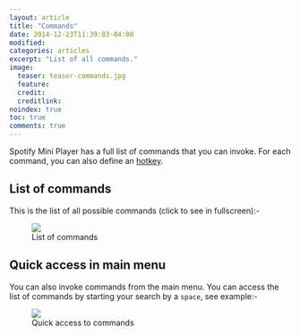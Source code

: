 ```yaml
---
layout: article
title: "Commands"
date: 2014-12-23T11:39:03-04:00
modified:
categories: articles
excerpt: "List of all commands."
image:
  teaser: teaser-commands.jpg
  feature:
  credit: 
  creditlink:
noindex: true
toc: true
comments: true
---
```


Spotify Mini Player has a full list of commands that you can invoke. 
For each command, you can also define an [hotkey](http://support.alfredapp.com/workflows:config:triggers-hotkey).

## List of commands

This is the list of all possible commands (click to see in fullscreen):-

<figure>
	<a href="{{ site.url }}/images/commands1.jpg"><img src="{{ site.url }}/images/commands1.jpg"></a>
	<figcaption>List of commands</figcaption>
</figure>

## Quick access in main menu

You can also invoke commands from the main menu. You can access the list of commands by starting your search by a `space`, see example:-

<figure>
	<a href="{{ site.url }}/images/commands2.Gif"><img src="{{ site.url }}/images/commands2.gif"></a>
	<figcaption>Quick access to commands</figcaption>
</figure>